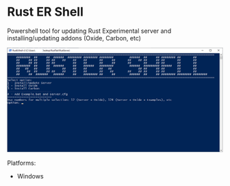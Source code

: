 # Rust ER Shell

Powershell tool for updating Rust Experimental server and installing/updating addons (Oxide, Carbon, etc)

![](Resources/RustErShell.png)

Platforms:
 * Windows